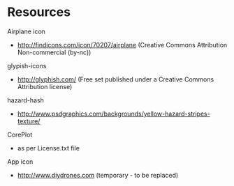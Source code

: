 Resources
=========
Airplane icon
- http://findicons.com/icon/70207/airplane (Creative Commons Attribution Non-commercial (by-nc))

glypish-icons
- http://glyphish.com/ (Free set published under a Creative Commons Attribution license)

hazard-hash
- http://www.psdgraphics.com/backgrounds/yellow-hazard-stripes-texture/

CorePlot
- as per License.txt file

App icon
- http://www.diydrones.com (temporary - to be replaced)

